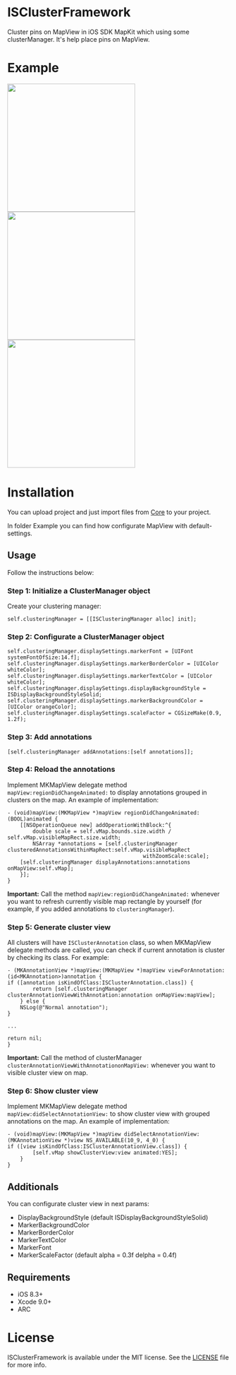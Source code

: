 # ISClusterFramework
Cluster pins on MapView in iOS SDK MapKit which using some clusterManager. It's help place pins on MapView.

# Example

<img src="https://github.com/DimaIgorevich/ISClusterFramework/blob/master/Resources/example0.PNG" width="290"> <img src="https://github.com/DimaIgorevich/ISClusterFramework/blob/master/Resources/example1.PNG" width="290"> <img src="https://github.com/DimaIgorevich/ISClusterFramework/blob/master/Resources/example2.PNG" width="290">

# Installation

You can upload project and just import files from [Core](ISClusterFramework/Core) to your project.

In folder Example you can find how configurate MapView with default-settings.

## Usage

Follow the instructions below:

### Step 1: Initialize a ClusterManager object

Create your clustering manager:
	
    self.clusteringManager = [[ISClusteringManager alloc] init];

### Step 2: Configurate a ClusterManager object
	
    self.clusteringManager.displaySettings.markerFont = [UIFont systemFontOfSize:14.f];
    self.clusteringManager.displaySettings.markerBorderColor = [UIColor whiteColor];
    self.clusteringManager.displaySettings.markerTextColor = [UIColor whiteColor];
    self.clusteringManager.displaySettings.displayBackgroundStyle = ISDisplayBackgroundStyleSolid;
    self.clusteringManager.displaySettings.markerBackgroundColor = [UIColor orangeColor];
    self.clusteringManager.displaySettings.scaleFactor = CGSizeMake(0.9, 1.2f);

### Step 3: Add annotations

	[self.clusteringManager addAnnotations:[self annotations]];
	
### Step 4: Reload the annotations
	
Implement MKMapView delegate method `mapView:regionDidChangeAnimated:` to display annotations grouped in clusters on the map. An example of implementation:

    - (void)mapView:(MKMapView *)mapView regionDidChangeAnimated:(BOOL)animated {
    	[[NSOperationQueue new] addOperationWithBlock:^{
        	double scale = self.vMap.bounds.size.width / self.vMap.visibleMapRect.size.width;
        	NSArray *annotations = [self.clusteringManager clusteredAnnotationsWithinMapRect:self.vMap.visibleMapRect 
									           withZoomScale:scale];
		[self.clusteringManager displayAnnotations:annotations onMapView:self.vMap];
    	}];
    }
	
**Important:** Call the method `mapView:regionDidChangeAnimated:` whenever you want to refresh currently visible map rectangle by yourself (for example, if you added annotations to `clusteringManager`).

### Step 5: Generate cluster view

All clusters will have `ISClusterAnnotation` class, so when MKMapView delegate methods are called, you can check if current annotation is cluster by checking its class. For example:

    - (MKAnnotationView *)mapView:(MKMapView *)mapView viewForAnnotation:(id<MKAnnotation>)annotation {
   	if ([annotation isKindOfClass:ISClusterAnnotation.class]) {
        	return [self.clusteringManager clusterAnnotationViewWithAnnotation:annotation onMapView:mapView];
    	} else {
		NSLog(@"Normal annotation");
	}
		
	...
		
    return nil;
    }

**Important:** Call the method of clusterManager `clusterAnnotationViewWithAnnotationonMapView:` whenever you want to visible cluster view on map.

### Step 6: Show cluster view

Implement MKMapView delegate method `mapView:didSelectAnnotationView:` to show cluster view with grouped annotations on the map. An example of implementation:

    - (void)mapView:(MKMapView *)mapView didSelectAnnotationView:(MKAnnotationView *)view NS_AVAILABLE(10_9, 4_0) {
   	if ([view isKindOfClass:ISClusterAnnotationView.class]) {
        	[self.vMap showClusterView:view animated:YES];
    	}
    }
	
## Additionals

You can configurate cluster view in next params:

+ DisplayBackgroundStyle (default ISDisplayBackgroundStyleSolid)
+ MarkerBackgroundColor
+ MarkerBorderColor
+ MarkerTextColor
+ MarkerFont
+ MarkerScaleFactor (default alpha = 0.3f delpha = 0.4f)

## Requirements

- iOS 8.3+
- Xcode 9.0+
- ARC

# License

ISClusterFramework is available under the MIT license. See the [LICENSE](LICENSE) file for more info.
